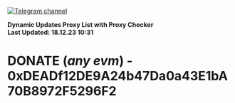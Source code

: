 [![Telegram channel](https://img.shields.io/endpoint?url=https://runkit.io/damiankrawczyk/telegram-badge/branches/master?url=https://t.me/n4z4v0d)](https://t.me/n4z4v0d) 

**Dynamic Updates Proxy List with Proxy Checker**  
**Last Updated: 18.12.23 10:31**

# DONATE (_any evm_) - 0xDEADf12DE9A24b47Da0a43E1bA70B8972F5296F2
